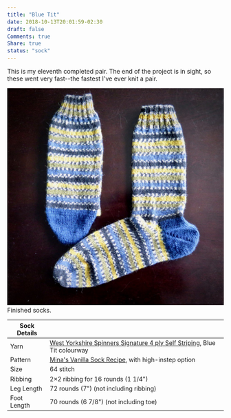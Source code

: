 ```yaml
---
title: "Blue Tit"
date: 2018-10-13T20:01:59-02:30
draft: false
Comments: true
Share: true
status: "sock"
---
```


This is my eleventh completed pair. The end of the project is in sight, so these went very fast--the fastest I've ever knit a pair.

![Photo](/post/blue_tit/Blue_Tit.jpg) Finished socks.

| Sock Details |                                                                                                                                                                          |
|--------------|--------------------------------------------------------------------------------------------------------------------------------------------------------------------------|
| Yarn         | [West Yorkshire Spinners Signature 4 ply Self Striping](https://www.ravelry.com/yarns/library/west-yorkshire-spinners-signature-4-ply-self-striping), Blue Tit colourway |
| Pattern      | [Mina's Vanilla Sock Recipe](https://www.ravelry.com/patterns/library/minas-vanilla-sock-recipe), with high-instep option                                                |
| Size         | 64 stitch                                                                                                                                                                |
| Ribbing      | 2×2 ribbing for 16 rounds (1 1/4")                                                                                                                                       |
| Leg Length   | 72 rounds (7") (not including ribbing)                                                                                                                                   |
| Foot Length  | 70 rounds (6 7/8") (not including toe)                                                                                                                                   |
